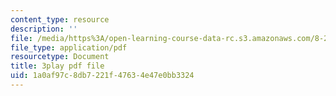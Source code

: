 ```yaml
---
content_type: resource
description: ''
file: /media/https%3A/open-learning-course-data-rc.s3.amazonaws.com/8-286-the-early-universe-fall-2013/1a0af97c8db7221f47634e47e0bb3324_vKLqWj0FRyc.pdf
file_type: application/pdf
resourcetype: Document
title: 3play pdf file
uid: 1a0af97c-8db7-221f-4763-4e47e0bb3324
---
```

